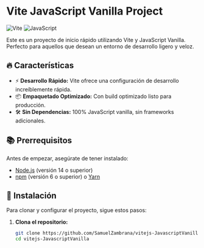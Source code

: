 # Vite JavaScript Vanilla Project

![Vite](https://img.shields.io/badge/Vite-3B82F6?style=for-the-badge&logo=vite&logoColor=white)
![JavaScript](https://img.shields.io/badge/JavaScript-ES6+-F7DF1E?style=for-the-badge&logo=javascript&logoColor=white)

Este es un proyecto de inicio rápido utilizando Vite y JavaScript Vanilla. Perfecto para aquellos que desean un entorno de desarrollo ligero y veloz.

## 🔥 Características

- ⚡️ **Desarrollo Rápido:** Vite ofrece una configuración de desarrollo increíblemente rápida.
- 📦 **Empaquetado Optimizado:** Con build optimizado listo para producción.
- 🛠️ **Sin Dependencias:** 100% JavaScript vanilla, sin frameworks adicionales.

## 📚 Prerrequisitos

Antes de empezar, asegúrate de tener instalado:

- [Node.js](https://nodejs.org/) (versión 14 o superior)
- [npm](https://www.npmjs.com/) (versión 6 o superior) o [Yarn](https://yarnpkg.com/)

## 🚀 Instalación

Para clonar y configurar el proyecto, sigue estos pasos:

1. **Clona el repositorio:**

   ```bash
   git clone https://github.com/SamuelZambrana/vitejs-JavascriptVanilla.git
   cd vitejs-JavascriptVanilla

   
